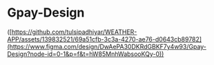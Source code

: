 # Gpay-Design

([https://github.com/tulsipadhiyar/WEATHER-APP/assets/139832521/69a51cfb-3c3a-4270-ae76-d0643cb89782](https://www.figma.com/design/DwAePA30DKRdGBKF7y4w93/Gpay-Design?node-id=0-1&p=f&t=hW85MnhWabsooKQy-0))
